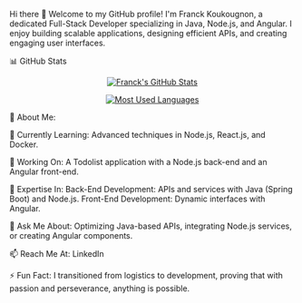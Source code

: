 Hi there 👋
Welcome to my GitHub profile!
I'm Franck Koukougnon, a dedicated Full-Stack Developer specializing in Java, Node.js, and Angular. I enjoy building scalable applications, designing efficient APIs, and creating engaging user interfaces.

📊 GitHub Stats
<p align="center"> <a href="https://github.com/Franckkoukougnon"> <img src="https://github-readme-stats.vercel.app/api?username=Franckkoukougnon&show_icons=true&theme=radical&count_private=true" alt="Franck's GitHub Stats"> </a> </p> <p align="center"> <a href="https://github.com/Franckkoukougnon"> <img src="https://github-readme-stats.vercel.app/api/top-langs/?username=Franckkoukougnon&layout=compact&theme=radical" alt="Most Used Languages"> </a> </p>


🚀 About Me:

🌱 Currently Learning: Advanced techniques in Node.js, React.js, and Docker.

🔭 Working On: A Todolist application with a Node.js back-end and an Angular front-end.

💼 Expertise In:
Back-End Development: APIs and services with Java (Spring Boot) and Node.js.
Front-End Development: Dynamic interfaces with Angular.

💬 Ask Me About: Optimizing Java-based APIs, integrating Node.js services, or creating Angular components.

📫 Reach Me At: LinkedIn

⚡ Fun Fact:
I transitioned from logistics to development, proving that with passion and perseverance, anything is possible.

